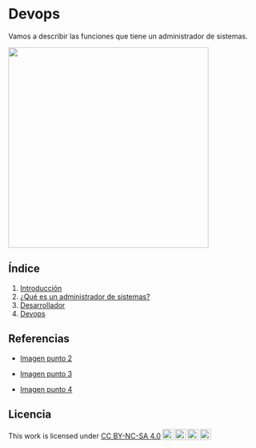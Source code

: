 # Devops
Vamos a describir las funciones que tiene un administrador de sistemas.

<img src="https://upload.wikimedia.org/wikipedia/commons/e/eb/Professional_System_Administrator.jpg" width="400" height="400" />

## Índice

1. [Introducción](introduccion.md)
2. [¿Qué es un administrador de sistemas?](asir.md)
3. [Desarrollador](desarrollador.md)
4. [Devops](devops.md)

## Referencias
* [Imagen punto 2](https://aldeahost.com.mx/wp-content/uploads/2018/11/adminis-sistemas.png)

* [Imagen punto 3](https://webescuela.com/wp-content/uploads/2020/08/desarrollador-web.png)

* [Imagen punto 4](https://sentrio.io/wp-content/uploads/Representacion-DevSecOps.png)
## Licencia

 <p xmlns:cc="http://creativecommons.org/ns#" >This work is licensed under <a href="http://creativecommons.org/licenses/by-nc-sa/4.0/?ref=chooser-v1" target="_blank" rel="license noopener noreferrer" style="display:inline-block;">CC BY-NC-SA 4.0<img style="height:22px!important;margin-left:3px;vertical-align:text-bottom;" src="https://mirrors.creativecommons.org/presskit/icons/cc.svg?ref=chooser-v1"><img style="height:22px!important;margin-left:3px;vertical-align:text-bottom;" src="https://mirrors.creativecommons.org/presskit/icons/by.svg?ref=chooser-v1"><img style="height:22px!important;margin-left:3px;vertical-align:text-bottom;" src="https://mirrors.creativecommons.org/presskit/icons/nc.svg?ref=chooser-v1"><img style="height:22px!important;margin-left:3px;vertical-align:text-bottom;" src="https://mirrors.creativecommons.org/presskit/icons/sa.svg?ref=chooser-v1"></a></p> 
